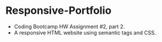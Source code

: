 # Responsive-Portfolio
- Coding Bootcamp HW Assignment #2, part 2.
- A responsive HTML website using semantic tags and CSS.